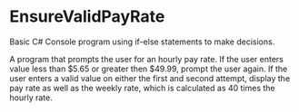 # EnsureValidPayRate
Basic C# Console program using if-else statements to make decisions.

A program that prompts the user for an hourly pay rate. If the user enters value less than $5.65 or greater then $49.99, prompt the user again. If the user enters a valid value on either the first and second attempt, display the pay rate as well as the weekly rate, which is calculated as 40 times the hourly rate.
